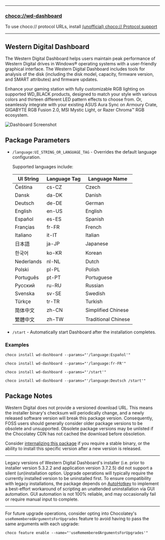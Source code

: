 
---

### [choco://wd-dashboard](choco://wd--dashboard)

To use choco:// protocol URLs, install [(unofficial) choco:// Protocol support](https://community.chocolatey.org/packages/choco-protocol-support)

---

## Western Digital Dashboard

The Western Digital Dashboard helps users maintain peak performance of Western Digital drives in Windows® operating systems with a user-friendly graphical interface. The Western Digital Dashboard includes tools for analysis of the disk (including the disk model, capacity, firmware version, and SMART attributes) and firmware updates.

Enhance your gaming station with fully customizable RGB lighting on supported WD_BLACK products, designed to match your style with various colors and thirteen different LED pattern effects to choose from. Or, seamlessly integrate with your existing ASUS Aura Sync on Armoury Crate, GIGABYTE RGB Fusion 2.0, MSI Mystic Light, or Razer Chroma™ RGB ecosystem.

![Dashboard Screenshot](https://cdn.jsdelivr.net/gh/brogers5/chocolatey-package-wd-dashboard@549dc3ff1dd1bae64a9e5e5bd81d49816f2a46b5/Screenshot.png)

## Package Parameters

* `/language:UI_STRING_OR_LANGUAGE_TAG` - Overrides the default language configuration.

    Supported languages include:

    |UI String|Language Tag|Language Name|
    |-|-|-|
    |Čeština|cs-CZ|Czech|
    |Dansk|da-DK|Danish|
    |Deutsch|de-DE|German|
    |English|en-US|English|
    |Español|es-ES|Spanish|
    |Françias|fr-FR|French|
    |Italiano|it-IT|Italian|
    |日本語|ja-JP|Japanese|
    |한국어|ko-KR|Korean|
    |Nederlands|nl-NL|Dutch|
    |Polski|pl-PL|Polish|
    |Português|pt-PT|Portuguese|
    |Pусский|ru-RU|Russian|
    |Svenska|sv-SE|Swedish|
    |Türkçe|tr-TR|Turkish|
    |简体中文|zh-CN|Simplified Chinese|
    |繁體中文|zh-TW|Traditional Chinese|

* `/start` - Automatically start Dashboard after the installation completes.

### Examples

```shell
choco install wd-dashboard --params="'/language:Español'"
```

```shell
choco install wd-dashboard --params="'/language:fr-FR'"
```

```shell
choco install wd-dashboard --params="'/start'"
```

```shell
choco install wd-dashboard --params="'/language:Deutsch /start'"
```

## Package Notes

Western Digital does not provide a versioned download URL. This means the installer binary's checksum will periodically change, and a newly released software version will break this package version. Consequently, FOSS users should generally consider older package versions to be obsolete and unsupported. Obsolete package versions may be unlisted if the Chocolatey CDN has not cached the download before obsoletion.

Consider [internalizing this package](https://docs.chocolatey.org/en-us/guides/create/recompile-packages) if you require a stable binary, or the ability to install this specific version after a new version is released.

---

Legacy versions of Western Digital Dashboard's installer (i.e. prior to installer version 5.3.2.2 and application version 3.7.2.5) did not support a silent (un)installation option. Upgrade operations will typically require the currently installed version to be uninstalled first. To ensure compatibility with legacy installations, the package depends on [AutoHotkey](https://community.chocolatey.org/packages/autohotkey.portable) to implement a best-effort workaround of scripting an unattended uninstallation via GUI automation. GUI automation is not 100% reliable, and may occasionally fail or require manual input to complete.

---

For future upgrade operations, consider opting into Chocolatey's `useRememberedArgumentsForUpgrades` feature to avoid having to pass the same arguments with each upgrade:

```shell
choco feature enable --name="'useRememberedArgumentsForUpgrades'"
```
